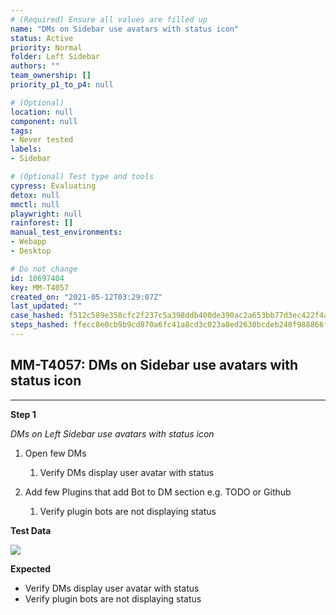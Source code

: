```yaml
---
# (Required) Ensure all values are filled up
name: "DMs on Sidebar use avatars with status icon"
status: Active
priority: Normal
folder: Left Sidebar
authors: ""
team_ownership: []
priority_p1_to_p4: null

# (Optional)
location: null
component: null
tags: 
- Never tested
labels: 
- Sidebar

# (Optional) Test type and tools
cypress: Evaluating
detox: null
mmctl: null
playwright: null
rainforest: []
manual_test_environments: 
- Webapp
- Desktop

# Do not change
id: 10697404
key: MM-T4057
created_on: "2021-05-12T03:29:07Z"
last_updated: ""
case_hashed: f512c589e358cfc2f237c5a398ddb400de390ac2a653bb77d3ec422f4a54bd060bcc9dd9364609fa0c7b197c62a13012
steps_hashed: ffecc8e0cb9b9cd870a6fc41a8cd3c023a8ed2630bcdeb240f988866fe76077f7256f5507cb9dec54ce1c83e81c9d183
---
```


<!-- (Auto-generated) Based on frontmatter's "key" and "name" -->

## MM-T4057: DMs on Sidebar use avatars with status icon

---

**Step 1**

_DMs on Left Sidebar use avatars with status icon_

1. Open few DMs

   1. Verify DMs display user avatar with status

2. Add few Plugins that add Bot to DM section e.g. TODO or Github

   1. Verify plugin bots are not displaying status

**Test Data**

![](https://smartbear-tm4j-prod-us-west-2-attachment-rich-text.s3.us-west-2.amazonaws.com/embedded-f3277290f945470c4add5d21ef3dc7ca7b74388fc7152bfb6b99ae58c66a95a8-1620789938414-Screen+Shot+2021-05-11+at+11.24.54+PM.png)

**Expected**

- Verify DMs display user avatar with status
- Verify plugin bots are not displaying status
